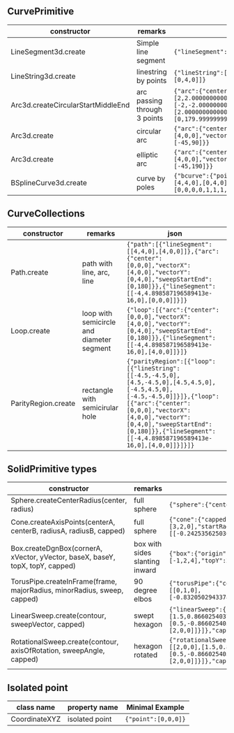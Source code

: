 ## CurvePrimitive

| constructor                        | remarks                      | json                                                                                                                                                       |
| ---------------------------------- | ---------------------------- | ---------------------------------------------------------------------------------------------------------------------------------------------------------- |
| LineSegment3d.create               | Simple line segment          | `{"lineSegment":[[0,0,0],[4,0,0]]}`                                                                                                                        |
| LineString3d.create                | linestring by points         | `{"lineString":[[0,0,0],[4,0,0],[4,4,0],[0,4,0]]}`                                                                                                         |
| Arc3d.createCircularStartMiddleEnd | arc passing through 3 points | `{"arc":{"center":[2,2.000000000000001,0],"vectorX":[-2,-2.000000000000001,0],"vectorY":[2.000000000000001,-2,0],"sweepStartEnd":[0,179.99999999999997]}}` |
| Arc3d.create                       | circular arc                 | `{"arc":{"center":[0,0,0],"vectorX":[4,0,0],"vectorY":[0,4,0],"sweepStartEnd":[-45,90]}}`                                                                  |
| Arc3d.create                       | elliptic arc                 | `{"arc":{"center":[0,0,0],"vectorX":[4,0,0],"vectorY":[0,12,0],"sweepStartEnd":[-45,190]}}`                                                                |
| BSplineCurve3d.create              | curve by poles               | `{"bcurve":{"points":[[0,0,0],[4,0,0],[4,4,0],[0,4,0]],"knots":[0,0,0,0,1,1,1,1],"closed":false,"order":4}}`                                               |

## CurveCollections

| constructor         | remarks                                   | json                                                                                                                                                                                                                                                                        |
| ------------------- | ----------------------------------------- | --------------------------------------------------------------------------------------------------------------------------------------------------------------------------------------------------------------------------------------------------------------------------- |
| Path.create         | path with line, arc, line                 | `{"path":[{"lineSegment":[[4,4,0],[4,0,0]]},{"arc":{"center":[0,0,0],"vectorX":[4,0,0],"vectorY":[0,4,0],"sweepStartEnd":[0,180]}},{"lineSegment":[[-4,4.898587196589413e-16,0],[0,0,0]]}]}`                                                                                |
| Loop.create         | loop with semicircle and diameter segment | `{"loop":[{"arc":{"center":[0,0,0],"vectorX":[4,0,0],"vectorY":[0,4,0],"sweepStartEnd":[0,180]}},{"lineSegment":[[-4,4.898587196589413e-16,0],[4,0,0]]}]}`                                                                                                                  |
| ParityRegion.create | rectangle with semicirular hole           | `{"parityRegion":[{"loop":[{"lineString":[[-4.5,-4.5,0],[4.5,-4.5,0],[4.5,4.5,0],[-4.5,4.5,0],[-4.5,-4.5,0]]}]},{"loop":[{"arc":{"center":[0,0,0],"vectorX":[4,0,0],"vectorY":[0,4,0],"sweepStartEnd":[0,180]}},{"lineSegment":[[-4,4.898587196589413e-16,0],[4,0,0]]}]}]}` |

## SolidPrimitive types

| constructor                                                                   | remarks                        | json                                                                                                                                                                                                                                                               |
| ----------------------------------------------------------------------------- | ------------------------------ | ------------------------------------------------------------------------------------------------------------------------------------------------------------------------------------------------------------------------------------------------------------------ |
| Sphere.createCenterRadius(center, radius)                                     | full sphere                    | `{"sphere":{"center":[1,1,0],"radius":3}}`                                                                                                                                                                                                                         |
| Cone.createAxisPoints(centerA, centerB, radiusA, radiusB, capped)             | full sphere                    | `{"cone":{"capped":true,"start":[-1,1,0],"end":[3,2,0],"startRadius":1.5,"endRadius":2,"xyVectors":[[-0.24253562503633297,0.9701425001453319,0],[0,0,1]]}}`                                                                                                        |
| Box.createDgnBox(cornerA, xVector, yVector, baseX, baseY, topX, topY, capped) | box with sides slanting inward | `{"box":{"origin":[-1,1,0],"baseX":4,"baseY":3,"capped":true,"topOrigin":[-1,2,4],"topY":2}}`                                                                                                                                                                      |
| TorusPipe.createInFrame(frame, majorRadius, minorRadius, sweep, capped)       | 90 degree elbos                | `{"torusPipe":{"center":[1,1,1],"majorRadius":3,"minorRadius":1,"xyVectors":[[0,1,0],[-0.8320502943378437,0,0.5547001962252291]],"sweepAngle":90,"capped":true}}`                                                                                                  |
| LinearSweep.create(contour, sweepVector, capped)                              | swept hexagon                  | `{"linearSweep":{"contour":{"loop":[{"lineString":[[2,0,0],[1.5,0.8660254037844386,0],[0.5,0.8660254037844387,0],[0,0,0],[0.5,-0.8660254037844385,0],[1.5,-0.866025403784439,0],[2,0,0]]}]},"capped":true,"vector":[0,0,4]}}`                                      |
| RotationalSweep.create(contour, axisOfRotation, sweepAngle, capped)           | hexagon rotated                | `{"rotationalSweep":{"axis":[0,1,0],"contour":{"loop":[{"lineString":[[2,0,0],[1.5,0.8660254037844386,0],[0.5,0.8660254037844387,0],[0,0,0],[0.5,-0.8660254037844385,0],[1.5,-0.866025403784439,0],[2,0,0]]}]},"capped":true,"center":[-1,0,0],"sweepAngle":135}}` |
|                                                                               |                                |                                                                                                                                                                                                                                                                    |

## Isolated point

| class name    | property name  | Minimal Example     |
| ------------- | -------------- | ------------------- |
| CoordinateXYZ | isolated point | `{"point":[0,0,0]}` |
